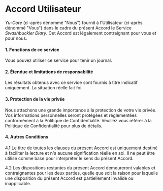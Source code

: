 # Accord Utilisateur

_Yu-Core_ (ci-après dénommé "Nous") fournit à l'Utilisateur (ci-après dénommé "Vous") dans le cadre du présent Accord le Service _Swashbuckler Diary_. Cet Accord est légalement contraignant pour vous et pour nous.

#### 1. Fonctions de ce service
Vous pouvez utiliser ce service pour tenir un journal.

#### 2. Étendue et limitations de responsabilité
Les résultats obtenus avec ce service sont fournis à titre indicatif uniquement. La situation réelle fait foi.

#### 3. Protection de la vie privée
Nous attachons une grande importance à la protection de votre vie privée. Vos informations personnelles seront protégées et réglementées conformément à la Politique de Confidentialité. Veuillez vous référer à la Politique de Confidentialité pour plus de détails.

#### 4. Autres Conditions
4.1 Le titre de toutes les clauses du présent Accord est uniquement destiné à faciliter la lecture et n'a aucune signification réelle en soi. Il ne peut être utilisé comme base pour interpréter le sens du présent Accord.

4.2 Les dispositions restantes du présent Accord demeureront valables et contraignantes pour les deux parties, quelle que soit la raison pour laquelle une disposition du présent Accord est partiellement invalide ou inapplicable.